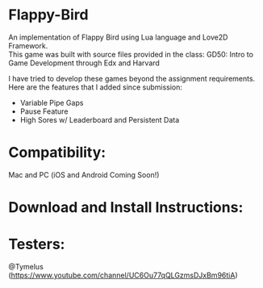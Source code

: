 # Flappy-Bird
An implementation of Flappy Bird using Lua language and Love2D Framework.  
This game was built with source files provided in the class: 
GD50: Intro to Game Development through Edx and Harvard

I have tried to develop these games beyond the assignment requirements.
Here are the features that I added since submission:
- Variable Pipe Gaps
- Pause Feature
- High Sores w/ Leaderboard and Persistent Data

# Compatibility:
Mac and PC (iOS and Android Coming Soon!)

# Download and Install Instructions:

# Testers:

@Tymelus (https://www.youtube.com/channel/UC6Ou77qQLGzmsDJxBm96tiA)
